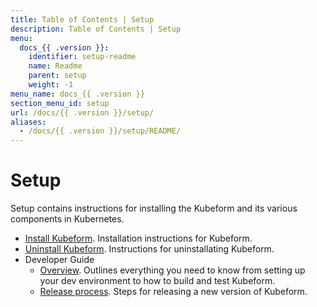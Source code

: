 ```yaml
---
title: Table of Contents | Setup
description: Table of Contents | Setup
menu:
  docs_{{ .version }}:
    identifier: setup-readme
    name: Readme
    parent: setup
    weight: -1
menu_name: docs_{{ .version }}
section_menu_id: setup
url: /docs/{{ .version }}/setup/
aliases:
  - /docs/{{ .version }}/setup/README/
---
```


# Setup

Setup contains instructions for installing the Kubeform and its various components in Kubernetes.

- [Install Kubeform](/docs/setup/install.md). Installation instructions for Kubeform.
- [Uninstall Kubeform](/docs/setup/uninstall.md). Instructions for uninstallating Kubeform.
- Developer Guide
  - [Overview](/docs/setup/developer-guide/overview.md). Outlines everything you need to know from setting up your dev environment to how to build and test Kubeform.
  - [Release process](/docs/setup/developer-guide/release.md). Steps for releasing a new version of Kubeform.
